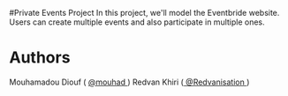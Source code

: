 #Private Events Project
In this project, we'll model the Eventbride website. Users can create multiple events and also participate in multiple ones. 

# Authors

Mouhamadou Diouf ( <a href="https://github.com/MouhaDiouf"> @mouhad </a>)
Redvan Khiri (<a href="https://github.com/Redvanisation"> @Redvanisation </a>)